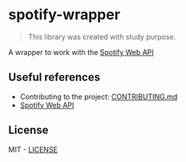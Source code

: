 # spotify-wrapper

> This library was created with study purpose.

A wrapper to work with the [Spotify Web API](https://developer.spotify.com/documentation/web-api/)

## Useful references

- Contributing to the project: [CONTRIBUTING.md](./.github/CONTRIBUTING.md)
- [Spotify Web API](https://developer.spotify.com/documentation/web-api/)

## License

MIT - [LICENSE](./LICENSE)
